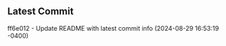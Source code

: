 
## Latest Commit
ff6e012 - Update README with latest commit info (2024-08-29 16:53:19 -0400) <Yunxi-Zhou>
